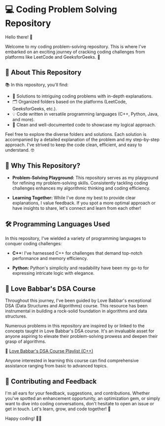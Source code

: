# 💻 Coding Problem Solving Repository

Hello there! 👋

Welcome to my coding problem-solving repository. This is where I've embarked on an exciting journey of cracking coding challenges from platforms like LeetCode and GeeksforGeeks. 🚀

## 📜 About This Repository

📚 In this repository, you'll find:

- 🧩 Solutions to intriguing coding problems with in-depth explanations.
- 🗂 Organized folders based on the platforms (LeetCode, GeeksforGeeks, etc.).
- 💡 Code written in versatile programming languages (C++, Python, Java, and more).
- 📝 Clean and well-documented code to showcase my logical approach.

Feel free to explore the diverse folders and solutions. Each solution is accompanied by a detailed explanation of the problem and my step-by-step approach. I've strived to keep the code clean, efficient, and easy to understand. 🤓

## 🌟 Why This Repository?

- **Problem-Solving Playground:** This repository serves as my playground for refining my problem-solving skills. Consistently tackling coding challenges enhances my algorithmic thinking and coding efficiency.

- **Learning Together:** While I've done my best to provide clear explanations, I value feedback. If you spot a more optimal approach or have insights to share, let's connect and learn from each other!

## 🛠 Programming Languages Used

In this repository, I've wielded a variety of programming languages to conquer coding challenges:

- **C++:** I've harnessed C++ for challenges that demand top-notch performance and memory efficiency.

- **Python:** Python's simplicity and readability have been my go-to for expressing intricate logic with elegance.

## 📘 Love Babbar's DSA Course

Throughout this journey, I've been guided by Love Babbar's exceptional DSA (Data Structures and Algorithms) course. This resource has been instrumental in building a rock-solid foundation in algorithms and data structures.

Numerous problems in this repository are inspired by or linked to the concepts taught in Love Babbar's DSA course. It's an invaluable asset for anyone aspiring to elevate their problem-solving prowess and deepen their grasp of algorithms.

🔗 [Love Babbar's DSA Course Playlist (C++)](https://www.youtube.com/playlist?list=PLDzeHZWIZsTryvtXdMr6rPh4IDexB5NIA)

Anyone interested in learning this course can find comprehensive assistance ranging from basic to advanced topics.

## 🤝 Contributing and Feedback

I'm all ears for your feedback, suggestions, and contributions. Whether you've spotted an enhancement opportunity, an optimization gem, or simply want to dive into coding conversations, don't hesitate to open an issue or get in touch. Let's learn, grow, and code together! 🌱

Happy coding! 🚀✨
